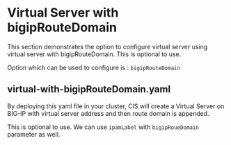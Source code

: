# Virtual Server with bigipRouteDomain

This section demonstrates the option to configure virtual server using virtual server with bigipRouteDomain. This is optional to use.

Option which can be used to configure is :
    `bigipRouteDomain`

## virtual-with-bigipRouteDomain.yaml

By deploying this yaml file in your cluster, CIS will create a Virtual Server on BIG-IP with virtual server address and then route domain is appended.

This is optional to use. We can use `ipamLabel` with `bigipRoueDomain` parameter as well.